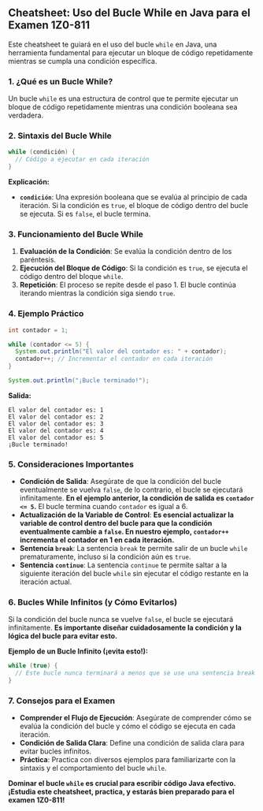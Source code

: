 ## Cheatsheet: Uso del Bucle While en Java para el Examen 1Z0-811

Este cheatsheet te guiará en el uso del bucle `while` en Java, una herramienta fundamental para ejecutar un bloque de código repetidamente mientras se cumpla una condición específica.

### 1. ¿Qué es un Bucle While?

Un bucle `while` es una estructura de control que te permite ejecutar un bloque de código repetidamente mientras una condición booleana sea verdadera.

### 2. Sintaxis del Bucle While

```java
while (condición) {
  // Código a ejecutar en cada iteración
}
```

**Explicación:**

- **`condición`**: Una expresión booleana que se evalúa al principio de cada iteración. Si la condición es `true`, el bloque de código dentro del bucle se ejecuta. Si es `false`, el bucle termina.

### 3. Funcionamiento del Bucle While

1.  **Evaluación de la Condición**: Se evalúa la condición dentro de los paréntesis.
2.  **Ejecución del Bloque de Código**: Si la condición es `true`, se ejecuta el código dentro del bloque `while`.
3.  **Repetición**: El proceso se repite desde el paso 1. El bucle continúa iterando mientras la condición siga siendo `true`.

### 4. Ejemplo Práctico

```java
int contador = 1;

while (contador <= 5) {
  System.out.println("El valor del contador es: " + contador);
  contador++; // Incrementar el contador en cada iteración
}

System.out.println("¡Bucle terminado!");
```

**Salida:**

```
El valor del contador es: 1
El valor del contador es: 2
El valor del contador es: 3
El valor del contador es: 4
El valor del contador es: 5
¡Bucle terminado!
```

### 5. Consideraciones Importantes

- **Condición de Salida**: Asegúrate de que la condición del bucle eventualmente se vuelva `false`, de lo contrario, el bucle se ejecutará infinitamente. **En el ejemplo anterior, la condición de salida es `contador <= 5`.** El bucle termina cuando `contador` es igual a 6.
- **Actualización de la Variable de Control**: **Es esencial actualizar la variable de control dentro del bucle para que la condición eventualmente cambie a `false`. En nuestro ejemplo, `contador++` incrementa el contador en 1 en cada iteración.**
- **Sentencia `break`**: La sentencia `break` te permite salir de un bucle `while` prematuramente, incluso si la condición aún es `true`.
- **Sentencia `continue`**: La sentencia `continue` te permite saltar a la siguiente iteración del bucle `while` sin ejecutar el código restante en la iteración actual.

### 6. Bucles While Infinitos (y Cómo Evitarlos)

Si la condición del bucle nunca se vuelve `false`, el bucle se ejecutará infinitamente. **Es importante diseñar cuidadosamente la condición y la lógica del bucle para evitar esto.**

**Ejemplo de un Bucle Infinito (¡evita esto!):**

```java
while (true) {
  // Este bucle nunca terminará a menos que se use una sentencia break
}
```

### 7. Consejos para el Examen

- **Comprender el Flujo de Ejecución**: Asegúrate de comprender cómo se evalúa la condición del bucle y cómo el código se ejecuta en cada iteración.
- **Condición de Salida Clara**: Define una condición de salida clara para evitar bucles infinitos.
- **Práctica**: Practica con diversos ejemplos para familiarizarte con la sintaxis y el comportamiento del bucle `while`.

**Dominar el bucle `while` es crucial para escribir código Java efectivo. ¡Estudia este cheatsheet, practica, y estarás bien preparado para el examen 1Z0-811!**
